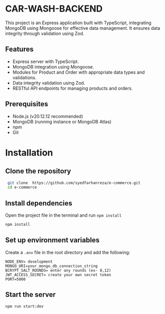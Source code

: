 # CAR-WASH-BACKEND
This project is an Express application built with TypeScript, integrating MongoDB using Mongoose for effective data management. It ensures data integrity through validation using Zod.

## Features

- Express server with TypeScript.
- MongoDB integration using Mongoose.
- Modules for Product and Order with appropriate data types and validations.
- Data integrity validation using Zod.
- RESTful API endpoints for managing products and orders.

## Prerequisites

- Node.js (v20.12.12 recommended)
- MongoDB (running instance or MongoDB Atlas)
- npm
- Git

# Installation 
## Clone the repository
```sh
 git clone  https://github.com/syedfarhanreza/e-commerce.git
 cd e-commerce
```

## Install dependencies
Open the project file in the terminal and run `npm install`
```sh
npm install
```

## Set up environment variables
Create a `.env`  file in the root directory and add the following:
```
NODE_ENV= development
MONGO_URI=your_mongo_db_connection_string
BCRYPT_SALT_ROUNDS= enter any rounds (ex- 8,12)
JWT_ACCESS_SECRET= create your own secret token
PORT=5000
```

## Start the server
```
npm run start:dev
```









